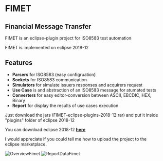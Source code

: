 # FIMET

## Financial Message Transfer

FIMET is an eclipse-plugin project for ISO8583 test automation

FIMET is implemented on eclipse 2018-12

## Features
* **Parsers** for ISO8583 (easy configruation)
* **Sockets** for ISO8583 communication
* **Simulators** for simulate issuers responses and acquirers request
* **Use Case** is and abstraction of an ISO8583 message for atumated tests
* **Converters** for easy editor-conversion between ASCII, EBCDIC, HEX, Binary
* **Report** for display the results of use cases execution

Just download the jars (FIMET-eclipse-plugins-2018-12.rar) and put it inside "plugins" folder of eclipse 2018-12

You can download eclipse 2018-12 [**here**](https://www.eclipse.org/downloads/packages/release/2018-12/r)

I would appreciate if you could tell me how to upload the project to the eclipse marketplace.


![OverviewFimet](https://user-images.githubusercontent.com/6531429/70770950-1457ec00-1d35-11ea-8463-d72a38c05b8e.PNG)
![ReportDataFimet](https://user-images.githubusercontent.com/6531429/70764785-401ba780-1d1e-11ea-91a1-e9afc53239ad.PNG)
